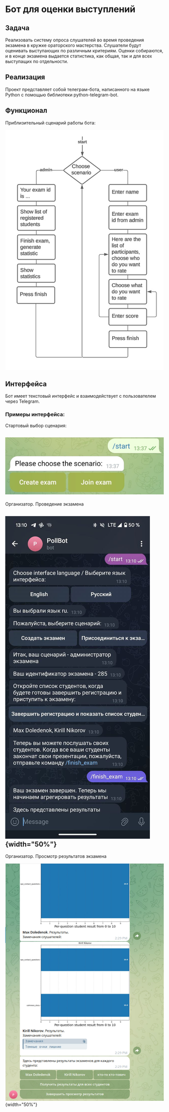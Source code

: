 # Бот для оценки выступлений

## Задача

Реализовать систему опроса слушателей во время проведения экзамена в кружке ораторского мастерства.
Слушатели будут оценивать выступающих по различным критериям.
Оценки собираются, и в конце экзамена выдается статистика, как общая, так и для всех выступащих по отдельности.

## Реализация

Проект представляет собой телеграм-бота, написанного на языке Python с помощью библиотеки python-telegram-bot.

## Функционал

Приблизительный сценарий работы бота:

![Приблизительный сценарий работы бота](https://raw.githubusercontent.com/doledenok/poll-bot/main/docs/source/_static/scenario.jpg)

## Интерфейса

Бот имеет текстовый интерфейс и взаимодействует с пользователем через Telegram.

### Примеры интерфейса:

Стартовый выбор сценария:

![](https://raw.githubusercontent.com/doledenok/poll-bot/main/docs/source/_static/start.jpg)
-----

Организатор. Проведение экзамена

![](https://raw.githubusercontent.com/doledenok/poll-bot/main/docs/source/_static/exam_managing.jpg){width="50%"}
----

Организатор. Просмотр результатов экзамена

![](https://raw.githubusercontent.com/doledenok/poll-bot/main/docs/source/_static/review_exam_results.jpg){width="50%"}

